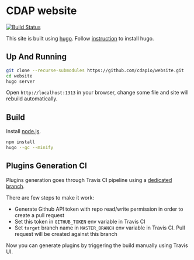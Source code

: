 # CDAP website

[![Build Status](https://travis-ci.org/cdapio/website.svg?branch=develop)](https://travis-ci.org/cdapio/website)


This site is built using [hugo](https://gohugo.io).
Follow [instruction](https://gohugo.io/getting-started/installing/) to install hugo.

## Up And Running

```bash
git clone --recurse-submodules https://github.com/cdapio/website.git
cd website
hugo server
```

Open `http://localhost:1313` in your browser, change some file and site will rebuild automatically.

## Build

Install [node.js](https://nodejs.org/en/download/).

```bash
npm install
hugo --gc --minify
```


## Plugins Generation CI

Plugins generation goes through Travis CI pipeline using a [dedicated branch](https://github.com/cdapio/website/tree/master-build-plugins).

There are few steps to make it work:

* Generate Github API token with repo read/write permission in order to create a pull request
* Set this token in `GITHUB_TOKEN` env variable in Travis CI
* Set `target` branch name in `MASTER_BRANCH` env variable in Travis CI. Pull request will be created against this branch

Now you can generate plugins by triggering the build manually using Travis UI.
